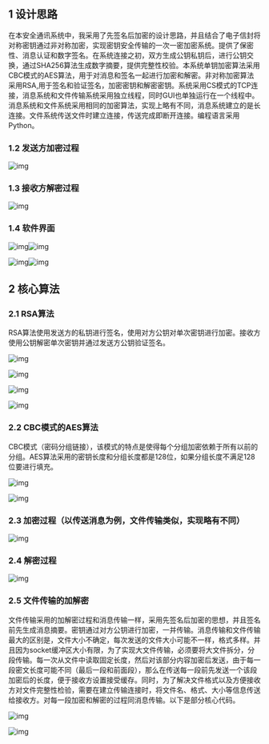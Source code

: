 ## 1 设计思路

在本安全通讯系统中，我采用了先签名后加密的设计思路，并且结合了电子信封将对称密钥通过非对称加密，实现密钥安全传输的一次一密加密系统。提供了保密性、消息认证和数字签名。在系统连接之初，双方生成公钥私钥后，进行公钥交换，通过SHA256算法生成数字摘要，提供完整性校验。本系统单钥加密算法采用CBC模式的AES算法，用于对消息和签名一起进行加密和解密。非对称加密算法采用RSA,用于签名和验证签名，加密密钥和解密密钥。系统采用CS模式的TCP连接，消息系统和文件传输系统采用独立线程，同时GUI也单独运行在一个线程中。消息系统和文件系统采用相同的加密算法，实现上略有不同，消息系统建立的是长连接。文件系统传送文件时建立连接，传送完成即断开连接。编程语言采用Python。

### 1.2   发送方加密过程

![img](img.assets/clip_image002.png)

### 1.3    接收方解密过程

![img](img.assets/clip_image004.png)

### 1.4  软件界面

 

![img](img.assets/clip_image006.jpg)![img](img.assets/clip_image008.jpg)

![img](img.assets/clip_image010.jpg)![img](img.assets/clip_image012.jpg)

 

 

## 2 核心算法

### 2.1 RSA算法

RSA算法使用发送方的私钥进行签名，使用对方公钥对单次密钥进行加密。接收方使用公钥解密单次密钥并通过发送方公钥验证签名。

![img](img.assets/clip_image014.jpg)

![img](img.assets/clip_image016.jpg)

![img](img.assets/clip_image018.jpg)

![img](img.assets/clip_image020.jpg)

### 2.2 CBC模式的AES算法

CBC模式（密码分组链接），该模式的特点是使得每个分组加密依赖于所有以前的分组。AES算法采用的密钥长度和分组长度都是128位，如果分组长度不满足128位要进行填充。

![img](img.assets/clip_image022.jpg)

![img](img.assets/clip_image024.jpg)

### 2.3 加密过程（以传送消息为例，文件传输类似，实现略有不同）

![img](img.assets/clip_image026.jpg)

### 2.4 解密过程

![img](img.assets/clip_image028.jpg)

### 2.5 文件传输的加解密

文件传输采用的加解密过程和消息传输一样，采用先签名后加密的思想，并且签名前先生成消息摘要。密钥通过对方公钥进行加密，一并传输。消息传输和文件传输最大的区别是，文件大小不确定，每次发送的文件大小可能不一样，格式多样。并且因为socket缓冲区大小有限，为了实现大文件传输，必须要将大文件拆分，分段传输。每一次从文件中读取固定长度，然后对该部分内容加密后发送，由于每一段密文长度可能不同（最后一段和前面段），那么在传送每一段前先发送一个该段加密后的长度，便于接收方设置接受缓存。同时，为了解决文件格式以及方便接收方对文件完整性检验，需要在建立传输连接时，将文件名、格式、大小等信息传送给接收方。对每一段加密和解密的过程同消息传输。以下是部分核心代码。

![img](img.assets/clip_image030.jpg)

![img](img.assets/clip_image032.jpg)

 